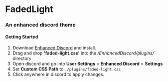# FadedLight
### An enhanced discord theme

#### Getting Started
1. Download [Enhanced Discord](https://enhanceddiscord.com/ "Enhanced Discord Download Link") and install.
2. Drag and drop **'faded-light.css'** into the */EnhancedDiscord/plugins/* directory
3. Open discord and go into **User Settings** > **Enhanced Discord** > **Settings**
4. Set **Custom CSS Path** to `./plugins/faded-light.css`
5. Click anywhere in discord to apply changes.
